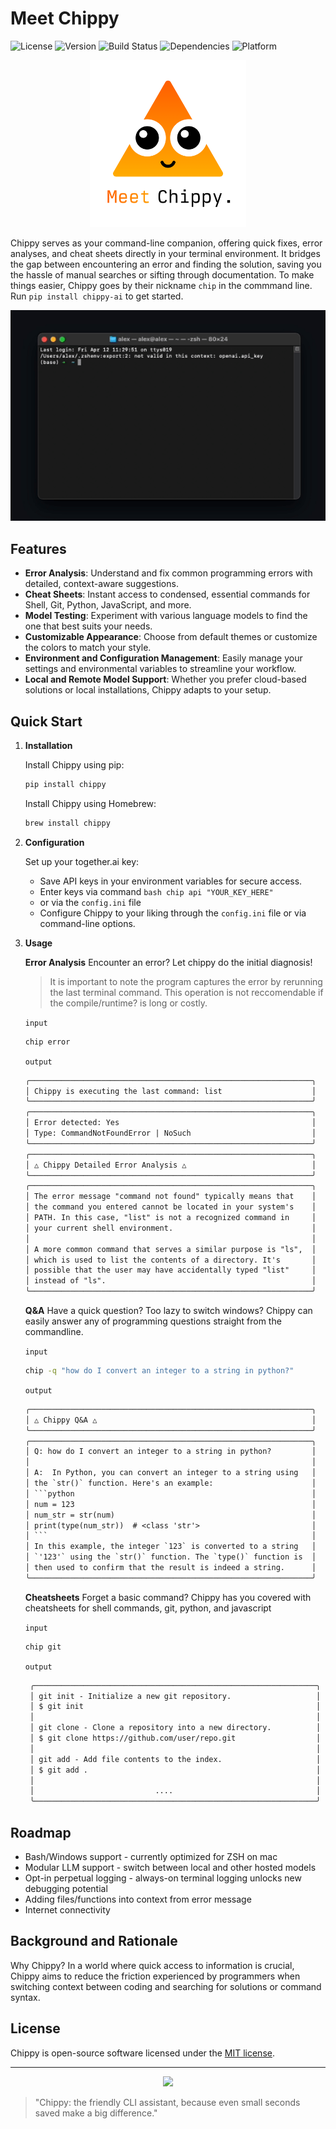 # Meet Chippy

![License](https://img.shields.io/badge/license-MIT-green.svg)
![Version](https://img.shields.io/badge/version-1.0.0-blue.svg)
![Build Status](https://img.shields.io/badge/build-passing-brightgreen.svg)
![Dependencies](https://img.shields.io/badge/dependencies-up%20to%20date-brightgreen.svg)
![Platform](https://img.shields.io/badge/platform-ZSH%20|%20Bash-lightgrey.svg)

<p align="center">
  <img src="images/chip1.png" width="250px">
</p>

Chippy serves as your command-line companion, offering quick fixes, error analyses, and cheat sheets directly in your terminal environment. It bridges the gap between encountering an error and finding the solution, saving you the hassle of manual searches or sifting through documentation. To make things easier, Chippy goes by their nickname `chip` in the commmand line. Run `pip install chippy-ai` to get started.

<p align="center">
  <img src="images/demo.gif" alt="animated" />
</p>

## Features

- **Error Analysis**: Understand and fix common programming errors with detailed, context-aware suggestions.
- **Cheat Sheets**: Instant access to condensed, essential commands for Shell, Git, Python, JavaScript, and more.
- **Model Testing**: Experiment with various language models to find the one that best suits your needs.
- **Customizable Appearance**: Choose from default themes or customize the colors to match your style.
- **Environment and Configuration Management**: Easily manage your settings and environmental variables to streamline your workflow.
- **Local and Remote Model Support**: Whether you prefer cloud-based solutions or local installations, Chippy adapts to your setup.

## Quick Start

1. **Installation**

    Install Chippy using pip:
    ```bash
    pip install chippy
    ```

    Install Chippy using Homebrew:
    ```bash
    brew install chippy
    ```

2. **Configuration**

    Set up your together.ai key:
    - Save API keys in your environment variables for secure access.
    - Enter keys via command ```bash chip api "YOUR_KEY_HERE"``` 
    - or via the `config.ini` file
    - Configure Chippy to your liking through the `config.ini` file or via command-line options.

3. **Usage**


    **Error Analysis**
    Encounter an error? Let chippy do the initial diagnosis!
    
    >It is important to note the program captures the error by rerunning the last terminal command. This operation is not reccomendable if the compile/runtime? is long or costly.


    `input`
    ```bash
    chip error
    ```

    
    `output`
    ```txt
    ╭───────────────────────────────────────────────────────────────╮
    │ Chippy is executing the last command: list                    │
    ╰───────────────────────────────────────────────────────────────╯
    ╭───────────────────────────────────────────────────────────────╮
    │ Error detected: Yes                                           │
    │ Type: CommandNotFoundError | NoSuch                           │
    ╰───────────────────────────────────────────────────────────────╯
    ╭───────────────────────────────────────────────────────────────╮
    │ △ Chippy Detailed Error Analysis △                            │
    ╰───────────────────────────────────────────────────────────────╯
    ╭───────────────────────────────────────────────────────────────╮
    │ The error message "command not found" typically means that    │
    │ the command you entered cannot be located in your system's    │
    │ PATH. In this case, "list" is not a recognized command in     │
    │ your current shell environment.                               │
    │                                                               │
    │ A more common command that serves a similar purpose is "ls",  │
    │ which is used to list the contents of a directory. It's       │
    │ possible that the user may have accidentally typed "list"     │
    │ instead of "ls".                                              │
    ╰───────────────────────────────────────────────────────────────╯
    ```

    **Q&A**
    Have a quick question? Too lazy to switch windows? Chippy can easily answer any of programming questions straight from the commandline.
        
    `input`    
    ```bash
    chip -q "how do I convert an integer to a string in python?"
    ```

    `output`
    ```txt
    ╭───────────────────────────────────────────────────────────────╮
    │ △ Chippy Q&A △                                                │
    ╰───────────────────────────────────────────────────────────────╯
    ╭───────────────────────────────────────────────────────────────╮
    │ Q: how do I convert an integer to a string in python?         │
    │                                                               │
    │ A:  In Python, you can convert an integer to a string using   │
    │ the `str()` function. Here's an example:                      │
    │ ```python                                                     │
    │ num = 123                                                     │
    │ num_str = str(num)                                            │
    │ print(type(num_str))  # <class 'str'>                         │
    │ ```                                                           │
    │ In this example, the integer `123` is converted to a string   │
    │ `'123'` using the `str()` function. The `type()` function is  │
    │ then used to confirm that the result is indeed a string.      │
    ╰───────────────────────────────────────────────────────────────╯
     ```

     **Cheatsheets**
    Forget a basic command? Chippy has you covered with cheatsheets for shell commands, git, python, and javascript
    
    `input`
    ```bash
    chip git
    ```

    `output`
   ```txt
    ╭───────────────────────────────────────────────────────────────╮
    │ git init - Initialize a new git repository.                   │
    │ $ git init                                                    │
    │                                                               │
    │ git clone - Clone a repository into a new directory.          │
    │ $ git clone https://github.com/user/repo.git                  │
    │                                                               │
    │ git add - Add file contents to the index.                     │
    │ $ git add .                                                   │
    │                                                               │
    │                           ....                                │
    ╰───────────────────────────────────────────────────────────────╯
    ```

## Roadmap
- Bash/Windows support - currently optimized for ZSH on mac
- Modular LLM support - switch between local and other hosted models
- Opt-in perpetual logging - always-on terminal logging unlocks new debugging potential
- Adding files/functions into context from error message
- Internet connectivity


## Background and Rationale

Why Chippy? In a world where quick access to information is crucial, Chippy aims to reduce the friction experienced by programmers when switching context between coding and searching for solutions or command syntax.


## License

Chippy is open-source software licensed under the [MIT license](https://chippy.io/license).

---

<p align="center">
  <img src="images/chip2.png" width="100px">
</p>

> "Chippy: the friendly CLI assistant, because even small seconds saved make a big difference."
